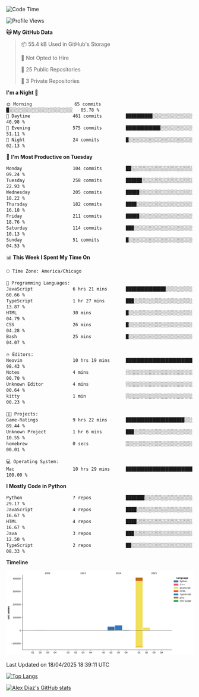 <!--START_SECTION:waka-->
![Code Time](http://img.shields.io/badge/Code%20Time-10%20hrs%2032%20mins-blue)

![Profile Views](http://img.shields.io/badge/Profile%20Views-55-blue)

**🐱 My GitHub Data** 

> 📦 55.4 kB Used in GitHub's Storage 
 > 
> 🚫 Not Opted to Hire
 > 
> 📜 25 Public Repositories 
 > 
> 🔑 3 Private Repositories 
 > 
**I'm a Night 🦉** 

```text
🌞 Morning                65 commits          █░░░░░░░░░░░░░░░░░░░░░░░░   05.78 % 
🌆 Daytime                461 commits         ██████████░░░░░░░░░░░░░░░   40.98 % 
🌃 Evening                575 commits         █████████████░░░░░░░░░░░░   51.11 % 
🌙 Night                  24 commits          █░░░░░░░░░░░░░░░░░░░░░░░░   02.13 % 
```
📅 **I'm Most Productive on Tuesday** 

```text
Monday                   104 commits         ██░░░░░░░░░░░░░░░░░░░░░░░   09.24 % 
Tuesday                  258 commits         ██████░░░░░░░░░░░░░░░░░░░   22.93 % 
Wednesday                205 commits         █████░░░░░░░░░░░░░░░░░░░░   18.22 % 
Thursday                 182 commits         ████░░░░░░░░░░░░░░░░░░░░░   16.18 % 
Friday                   211 commits         █████░░░░░░░░░░░░░░░░░░░░   18.76 % 
Saturday                 114 commits         ███░░░░░░░░░░░░░░░░░░░░░░   10.13 % 
Sunday                   51 commits          █░░░░░░░░░░░░░░░░░░░░░░░░   04.53 % 
```


📊 **This Week I Spent My Time On** 

```text
🕑︎ Time Zone: America/Chicago

💬 Programming Languages: 
JavaScript               6 hrs 21 mins       ███████████████░░░░░░░░░░   60.66 % 
TypeScript               1 hr 27 mins        ███░░░░░░░░░░░░░░░░░░░░░░   13.87 % 
HTML                     30 mins             █░░░░░░░░░░░░░░░░░░░░░░░░   04.79 % 
CSS                      26 mins             █░░░░░░░░░░░░░░░░░░░░░░░░   04.28 % 
Bash                     25 mins             █░░░░░░░░░░░░░░░░░░░░░░░░   04.07 % 

🔥 Editors: 
Neovim                   10 hrs 19 mins      █████████████████████████   98.43 % 
Notes                    4 mins              ░░░░░░░░░░░░░░░░░░░░░░░░░   00.70 % 
Unknown Editor           4 mins              ░░░░░░░░░░░░░░░░░░░░░░░░░   00.64 % 
kitty                    1 min               ░░░░░░░░░░░░░░░░░░░░░░░░░   00.23 % 

🐱‍💻 Projects: 
Game-Ratings             9 hrs 22 mins       ██████████████████████░░░   89.44 % 
Unknown Project          1 hr 6 mins         ███░░░░░░░░░░░░░░░░░░░░░░   10.55 % 
homebrew                 0 secs              ░░░░░░░░░░░░░░░░░░░░░░░░░   00.01 % 

💻 Operating System: 
Mac                      10 hrs 29 mins      █████████████████████████   100.00 % 
```

**I Mostly Code in Python** 

```text
Python                   7 repos             ███████░░░░░░░░░░░░░░░░░░   29.17 % 
JavaScript               4 repos             ████░░░░░░░░░░░░░░░░░░░░░   16.67 % 
HTML                     4 repos             ████░░░░░░░░░░░░░░░░░░░░░   16.67 % 
Java                     3 repos             ███░░░░░░░░░░░░░░░░░░░░░░   12.50 % 
TypeScript               2 repos             ██░░░░░░░░░░░░░░░░░░░░░░░   08.33 % 
```



**Timeline**

![Lines of Code chart](https://raw.githubusercontent.com/imloadinqqq/imloadinqqq/main/assets/bar_graph.png)


 Last Updated on 18/04/2025 18:39:11 UTC
<!--END_SECTION:waka-->

[![Top Langs](https://github-readme-stats.vercel.app/api/top-langs/?username=imloadinqqq)](https://github.com/anuraghazra/github-readme-stats)

[![Alex Diaz's GitHub stats](https://github-readme-stats.vercel.app/api?username=imloadinqqq&show_icons=true&theme=gradient)](https://github.com/anuraghazra/github-readme-stats)
